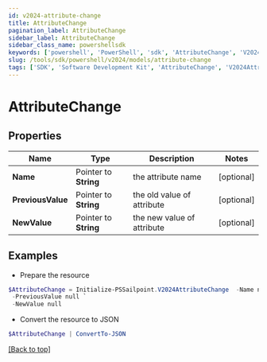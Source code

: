 ```yaml
---
id: v2024-attribute-change
title: AttributeChange
pagination_label: AttributeChange
sidebar_label: AttributeChange
sidebar_class_name: powershellsdk
keywords: ['powershell', 'PowerShell', 'sdk', 'AttributeChange', 'V2024AttributeChange'] 
slug: /tools/sdk/powershell/v2024/models/attribute-change
tags: ['SDK', 'Software Development Kit', 'AttributeChange', 'V2024AttributeChange']
---
```



# AttributeChange

## Properties

Name | Type | Description | Notes
------------ | ------------- | ------------- | -------------
**Name** |  Pointer to **String** | the attribute name | [optional] 
**PreviousValue** |  Pointer to **String** | the old value of attribute | [optional] 
**NewValue** |  Pointer to **String** | the new value of attribute | [optional] 

## Examples

- Prepare the resource
```powershell
$AttributeChange = Initialize-PSSailpoint.V2024AttributeChange  -Name null `
 -PreviousValue null `
 -NewValue null
```

- Convert the resource to JSON
```powershell
$AttributeChange | ConvertTo-JSON
```


[[Back to top]](#) 

